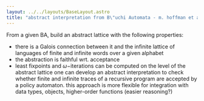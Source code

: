 ```yaml
---
layout: ../../layouts/BaseLayout.astro
title: "abstract interpretation from B\"uchi Automata - m. hoffman et al."
---
```

From a given BA, build an abstract lattice with the following properties: 
- there is a Galois connection between it and the infinite lattice of languages of finite and infinite words over a given alphabet
- the abstraction is faithful wrt. acceptance
- least fixpoints and $\omega-$iterations can be computed on the level of the abstract lattice
one can develop an abstract interpretation to check whether finite and infinite traces of a recursive program are accepted by a policy automaton. 
this approach is more flexible for integration with data types, objects, higher-order functions (easier reasoning?)
